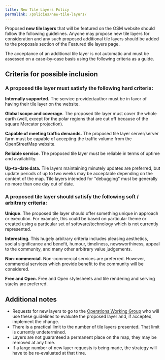 ```yaml
---
title: New Tile Layers Policy
permalink: /policies/new-tile-layers/
---
```


Proposed **new tile layers** that will be featured on the OSM website should follow the following guidelines. Anyone may propose new tile layers for consideration and any such proposed additional tile layers should be added to the proposals section of the Featured tile layers page.

The acceptance of an additional tile layer is not automatic and must be assessed on a case-by-case basis using the following criteria as a guide.

## Criteria for possible inclusion

### A proposed tile layer **must** satisfy the following hard criteria:

**Internally supported.** The service provider/author must be in favor of having their tile layer on the website.

**Global scope and coverage.** The proposed tile layer must cover the whole earth (well, except for the polar regions that are cut off because of the square Mercator projection).

**Capable of meeting traffic demands.** The proposed tile layer server/server farm must be capable of accepting the traffic volume from the OpenStreetMap website.

**Reliable service.** The proposed tile layer must be reliable in terms of uptime and availability.

**Up-to-date data.** Tile layers maintaining minutely updates are preferred, but update periods of up to two weeks may be acceptable depending on the content of the map. Tile layers intended for "debugging" must be generally no more than one day out of date.

### A proposed tile layer **should** satisfy the following soft / arbitrary criteria:

**Unique.** The proposed tile layer should offer something unique in approach or execution. For example, this could be based on particular theme or created using a particular set of software/technology which is not currently represented.

**Interesting.** This hugely arbitrary criteria includes pleasing aesthetics, social significance and benefit, humour, timeliness, newsworthiness, appeal to the community, and many other arbitrary value judgements.

**Non-commercial.** Non-commercial services are preferred. However, commercial services which provide benefit to the community will be considered.

**Free and Open.** Free and Open stylesheets and tile rendering and serving stacks are preferred.

## Additional notes

* Requests for new layers to go to the [Operations Working Group](mailto:operations@osmfoundation.org) who will use these guidelines to evaluate the proposed layer and, if accepted, implement the change.
* There is a practical limit to the number of tile layers presented. That limit is currently undetermined.
* Layers are not guaranteed a permanent place on the map, they may be removed at any time.
* If a large number of new layer requests is being made, the strategy will have to be re-evaluated at that time.
